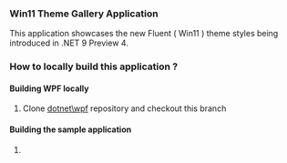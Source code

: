 ### Win11 Theme Gallery Application

This application showcases the new Fluent ( Win11 ) theme styles being introduced in .NET 9 Preview 4.

### How to locally build this application ?

#### Building WPF locally

1. Clone [dotnet\wpf]() repository and checkout this branch

#### Building the sample application

1. 